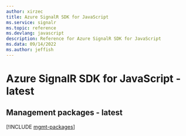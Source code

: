 ```yaml
---
author: xirzec
title: Azure SignalR SDK for JavaScript
ms.service: signalr
ms.topic: reference
ms.devlang: javascript
description: Reference for Azure SignalR SDK for JavaScript
ms.data: 09/14/2022
ms.author: jeffish
---
```

# Azure SignalR SDK for JavaScript - latest

## Management packages - latest
[!INCLUDE [mgmt-packages](signalr-mgmt-index.md)]